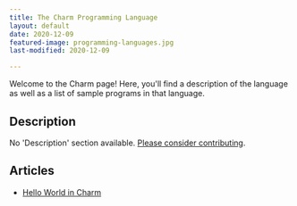 ```yaml
---
title: The Charm Programming Language
layout: default
date: 2020-12-09
featured-image: programming-languages.jpg
last-modified: 2020-12-09

---
```


Welcome to the Charm page! Here, you'll find a description of the language as well as a list of sample programs in that language.

## Description

No 'Description' section available. [Please consider contributing](https://github.com/TheRenegadeCoder/sample-programs-website).

## Articles

- [Hello World in Charm](https://sampleprograms.io/projects/hello-world/charm)